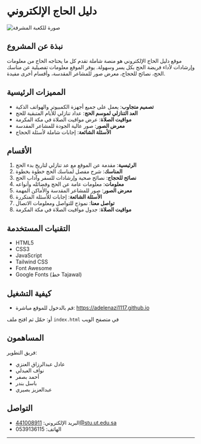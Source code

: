 # دليل الحاج الإلكتروني
![صورة للكعبة المشرفة](https://github.com/user-attachments/assets/a5e60aef-161d-4d29-8c38-266b7113d4fe)


## نبذة عن المشروع

موقع دليل الحاج الإلكتروني هو منصة شاملة تقدم كل ما يحتاجه الحاج من معلومات وإرشادات لأداء فريضة الحج بكل يسر وسهولة. يوفر الموقع معلومات تفصيلية عن مناسك الحج، نصائح للحجاج، معرض صور للمشاعر المقدسة، وأقسام أخرى مفيدة.

## المميزات الرئيسية

- **تصميم متجاوب**: يعمل على جميع أجهزة الكمبيوتر والهواتف الذكية
- **العد التنازلي لموسم الحج**: عداد تنازلي للأيام المتبقية للحج
- **مواقيت الصلاة**: عرض مواقيت الصلاة في مكة المكرمة
- **معرض الصور**: صور عالية الجودة للمشاعر المقدسة
- **الأسئلة الشائعة**: إجابات شاملة لأسئلة الحجاج

## الأقسام

1. **الرئيسية**: مقدمة عن الموقع مع عد تنازلي لتاريخ بدء الحج
2. **المناسك**: شرح مفصل لمناسك الحج خطوة بخطوة
3. **نصائح للحجاج**: نصائح صحية وإرشادات للسفر وآداب الحج
4. **معلومات**: معلومات عامة عن الحج وفضائله وأنواعه
5. **معرض الصور**: صور للمشاعر المقدسة والأماكن المهمة
6. **الأسئلة الشائعة**: إجابات للأسئلة المتكررة
7. **تواصل معنا**: نموذج للتواصل ومعلومات الاتصال
8. **مواقيت الصلاة**: جدول مواقيت الصلاة في مكة المكرمة

## التقنيات المستخدمة

- HTML5
- CSS3
- JavaScript
- Tailwind CSS
- Font Awesome
- Google Fonts (خط Tajawal)

## كيفية التشغيل

- قم بالدخول للموقع مباشرة: https://adelenazi1117.github.io

أو: حمّل ثم افتح ملف `index.html` في متصفح الويب

## المساهمون

فريق التطوير:
- عادل عبدالرزاق العنزي
- نواف العبدلي
- أحمد بصفر
- باسل بندر
- عبدالعزيز بصيري

## التواصل

- البريد الإلكتروني: 441008911@stu.ut.edu.sa
- الهاتف: 0539136115

---
